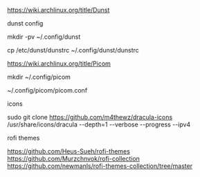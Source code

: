 <https://wiki.archlinux.org/title/Dunst>

dunst config

mkdir -pv ~/.config/dunst

cp /etc/dunst/dunstrc ~/.config/dunst/dunstrc

<https://wiki.archlinux.org/title/Picom>

mkdir ~/.config/picom

~/.config/picom/picom.conf

icons

sudo git clone <https://github.com/m4thewz/dracula-icons> /usr/share/icons/dracula --depth=1 --verbose --progress --ipv4

rofi themes

<https://github.com/Heus-Sueh/rofi-themes>
<https://github.com/Murzchnvok/rofi-collection>
<https://github.com/newmanls/rofi-themes-collection/tree/master>
